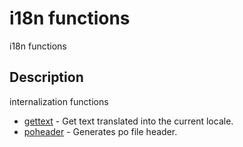 

# i18n functions

i18n functions

## Description
internalization functions


* [gettext](gettext.md) - Get text translated into the current locale.
* [poheader](poheader.md) - Generates po file header.



